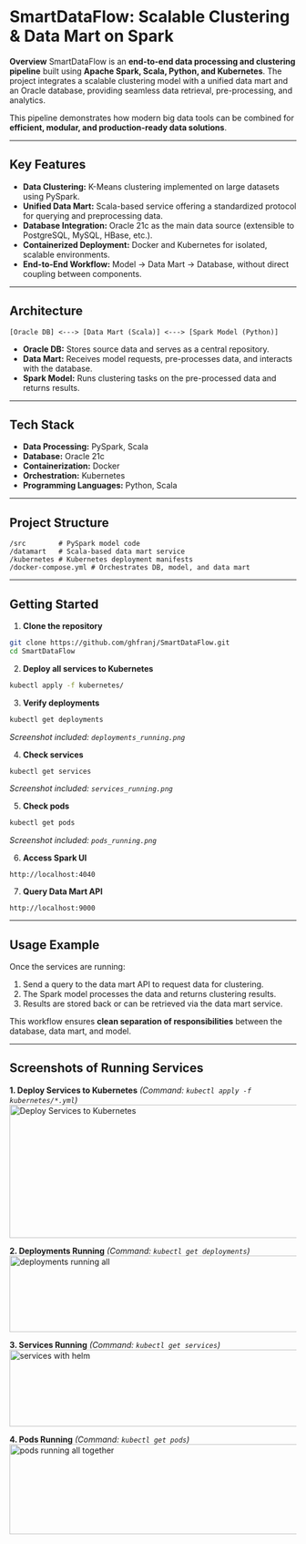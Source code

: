 # **SmartDataFlow: Scalable Clustering & Data Mart on Spark**

**Overview**
SmartDataFlow is an **end-to-end data processing and clustering pipeline** built using **Apache Spark, Scala, Python, and Kubernetes**. The project integrates a scalable clustering model with a unified data mart and an Oracle database, providing seamless data retrieval, pre-processing, and analytics.

This pipeline demonstrates how modern big data tools can be combined for **efficient, modular, and production-ready data solutions**.

---

## **Key Features**

* **Data Clustering:** K-Means clustering implemented on large datasets using PySpark.
* **Unified Data Mart:** Scala-based service offering a standardized protocol for querying and preprocessing data.
* **Database Integration:** Oracle 21c as the main data source (extensible to PostgreSQL, MySQL, HBase, etc.).
* **Containerized Deployment:** Docker and Kubernetes for isolated, scalable environments.
* **End-to-End Workflow:** Model → Data Mart → Database, without direct coupling between components.

---

## **Architecture**

```
[Oracle DB] <---> [Data Mart (Scala)] <---> [Spark Model (Python)]
```

* **Oracle DB:** Stores source data and serves as a central repository.
* **Data Mart:** Receives model requests, pre-processes data, and interacts with the database.
* **Spark Model:** Runs clustering tasks on the pre-processed data and returns results.

---

## **Tech Stack**

* **Data Processing:** PySpark, Scala
* **Database:** Oracle 21c
* **Containerization:** Docker
* **Orchestration:** Kubernetes
* **Programming Languages:** Python, Scala

---

## **Project Structure**

```
/src        # PySpark model code
/datamart   # Scala-based data mart service
/kubernetes # Kubernetes deployment manifests
/docker-compose.yml # Orchestrates DB, model, and data mart
```

---

## **Getting Started**

1. **Clone the repository**

```bash
git clone https://github.com/ghfranj/SmartDataFlow.git
cd SmartDataFlow
```

2. **Deploy all services to Kubernetes**

```bash
kubectl apply -f kubernetes/
```

3. **Verify deployments**

```bash
kubectl get deployments
```

*Screenshot included: `deployments_running.png`*

4. **Check services**

```bash
kubectl get services
```

*Screenshot included: `services_running.png`*

5. **Check pods**

```bash
kubectl get pods
```

*Screenshot included: `pods_running.png`*

6. **Access Spark UI**

```
http://localhost:4040
```

7. **Query Data Mart API**

```
http://localhost:9000
```

---

## **Usage Example**

Once the services are running:

1. Send a query to the data mart API to request data for clustering.
2. The Spark model processes the data and returns clustering results.
3. Results are stored back or can be retrieved via the data mart service.

This workflow ensures **clean separation of responsibilities** between the database, data mart, and model.

---

## **Screenshots of Running Services**

**1. Deploy Services to Kubernetes**
*(Command: `kubectl apply -f kubernetes/*.yml`)*
<img width="1055" height="234" alt="Deploy Services to Kubernetes" src="https://github.com/user-attachments/assets/64f0e4d3-20ba-47cf-b1ba-32fb53640fc6" />

**2. Deployments Running**
*(Command: `kubectl get deployments`)*
<img width="881" height="134" alt="deployments running all" src="https://github.com/user-attachments/assets/deafee3f-0f6a-4575-95d3-f4bf2ff5a899" />

**3. Services Running**
*(Command: `kubectl get services`)*
<img width="923" height="135" alt="services with helm" src="https://github.com/user-attachments/assets/3c5c018a-53b5-43e8-bead-2672d012cd40" />

**4. Pods Running**
*(Command: `kubectl get pods`)*
<img width="963" height="158" alt="pods running all together" src="https://github.com/user-attachments/assets/5e4701dd-58d5-440c-9307-fe7600d45fcd" />



